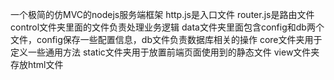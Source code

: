 一个极简的仿MVC的nodejs服务端框架
http.js是入口文件
router.js是路由文件
control文件夹里面的文件负责处理业务逻辑
data文件夹里面包含config和db两个文件，config保存一些配置信息，db文件负责数据库相关的操作
core文件夹用于定义一些通用方法
static文件夹用于放置前端页面使用到的静态文件
view文件夹存放html文件